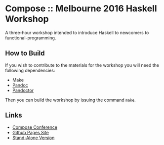 

Compose :: Melbourne 2016 Haskell Workshop
==========================================

A three-hour workshop intended to introduce Haskell to newcomers to functional-programming.

## How to Build

If you wish to contribute to the materials for the workshop you will need the following dependencies:

* Make
* [Pandoc](http://pandoc.org/)
* [Pandoctor](https://github.com/sordina/pandoctor)

Then you can build the workshop by issuing the command `make`.

## Links

* [Compose Conference](http://www.composeconference.org/)
* [Github Pages Site](http://composeconference.github.io/compose_haskell_workshop/)
* [Stand-Alone Version](http://composeconference.github.io/compose_haskell_workshop/compose_melbourne_2016_haskell_workshop_standalone.html)
